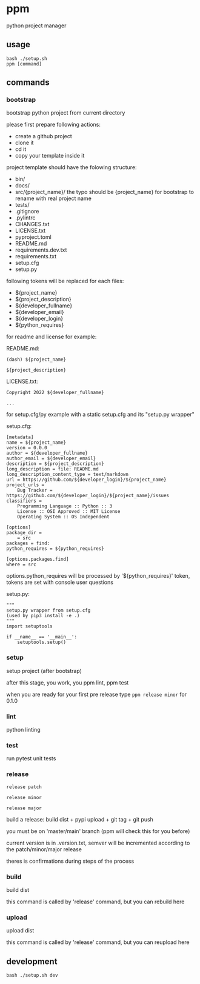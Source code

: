 # ppm

python project manager

## usage

```
bash ./setup.sh
ppm [command]
```

## commands

### bootstrap

bootstrap python project from current directory

please first prepare following actions:

- create a github project
- clone it
- cd it
- copy your template inside it

project template should have the folowing structure:

- bin/
- docs/
- src/{project_name}/ the typo should be {project_name} for bootstrap to rename with real project name
- tests/
- .gitignore
- .pylintrc
- CHANGES.txt
- LICENSE.txt
- pyproject.toml
- README.md
- requirements.dev.txt
- requirements.txt
- setup.cfg
- setup.py

following tokens will be replaced for each files:

- ${project_name}
- ${project_description}
- ${developer_fullname}
- ${developer_email}
- ${developer_login}
- ${python_requires}

for readme and license for example:

README.md:

```
(dash) ${project_name}

${project_description}
```

LICENSE.txt:

```
Copyright 2022 ${developer_fullname}

...
```

for setup.cfg/py example with a static setup.cfg and its "setup.py wrapper"

setup.cfg:

```
[metadata]
name = ${project_name}
version = 0.0.0
author = ${developer_fullname}
author_email = ${developer_email}
description = ${project_description}
long_description = file: README.md
long_description_content_type = text/markdown
url = https://github.com/${developer_login}/${project_name}
project_urls =
    Bug Tracker = https://github.com/${developer_login}/${project_name}/issues
classifiers =
    Programming Language :: Python :: 3
    License :: OSI Approved :: MIT License
    Operating System :: OS Independent

[options]
package_dir =
    = src
packages = find:
python_requires = ${python_requires}

[options.packages.find]
where = src
```

options.python_requires will be processed by '${python_requires}' token, tokens are set with console user questions

setup.py:

```
"""
setup.py wrapper from setup.cfg
(used by pip3 install -e .)
"""
import setuptools

if __name__ == '__main__':
    setuptools.setup()
```

### setup

setup project (after bootstrap)

after this stage, you work, you ppm lint, ppm test

when you are ready for your first pre release type `ppm release minor` for 0.1.0

### lint

python linting


### test

run pytest unit tests

### release

```
release patch
```

```
release minor
```

```
release major
```

build a release: build dist + pypi upload + git tag + git push

you must be on 'master/main' branch (ppm will check this for you before)

current version is in .version.txt, semver will be incremented according to the patch/minor/major release

theres is confirmations during steps of the process

### build

build dist

this command is called by 'release' command, but you can rebuild here

### upload

upload dist

this command is called by 'release' command, but you can reupload here

## development

```
bash ./setup.sh dev
```
